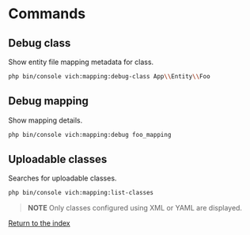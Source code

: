 # Commands

## Debug class

Show entity file mapping metadata for class.

```bash
php bin/console vich:mapping:debug-class App\\Entity\\Foo 
``` 

## Debug mapping

Show mapping details.

```bash
php bin/console vich:mapping:debug foo_mapping 
``` 

## Uploadable classes

Searches for uploadable classes.

```bash
php bin/console vich:mapping:list-classes
```

> **NOTE** Only classes configured using XML or YAML are displayed.


[Return to the index](index.md)
